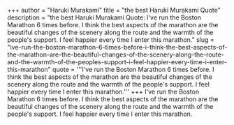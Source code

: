+++
author = "Haruki Murakami"
title = "the best Haruki Murakami Quote"
description = "the best Haruki Murakami Quote: I've run the Boston Marathon 6 times before. I think the best aspects of the marathon are the beautiful changes of the scenery along the route and the warmth of the people's support. I feel happier every time I enter this marathon."
slug = "ive-run-the-boston-marathon-6-times-before-i-think-the-best-aspects-of-the-marathon-are-the-beautiful-changes-of-the-scenery-along-the-route-and-the-warmth-of-the-peoples-support-i-feel-happier-every-time-i-enter-this-marathon"
quote = '''I've run the Boston Marathon 6 times before. I think the best aspects of the marathon are the beautiful changes of the scenery along the route and the warmth of the people's support. I feel happier every time I enter this marathon.'''
+++
I've run the Boston Marathon 6 times before. I think the best aspects of the marathon are the beautiful changes of the scenery along the route and the warmth of the people's support. I feel happier every time I enter this marathon.
